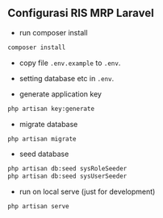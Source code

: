 ## Configurasi RIS MRP Laravel
- run composer install
```bash
composer install
```

- copy file `.env.example` to `.env`.
- setting database etc in `.env`.

- generate application key
```bash
php artisan key:generate
```

- migrate database
```bash
php artisan migrate
```

- seed database
```bash
php artisan db:seed sysRoleSeeder
php artisan db:seed sysUserSeeder
```

- run on local serve (just for development)
```bash
php artisan serve
```
